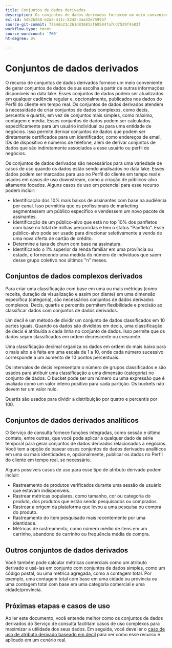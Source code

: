 ```yaml
---
title: Conjuntos de dados derivados
description: Os conjuntos de dados derivados fornecem um meio conveniente de gerar conjuntos de dados de sua escolha que podem ser atualizados em qualquer cadência regular e, opcionalmente, publicados nos dados do Perfil do cliente em tempo real. Este documento fornece uma visão geral de como usar o Serviço de consulta para criar conjuntos de dados derivados para usar com os dados do seu Perfil.
exl-id: 5d52b268-e2a3-411c-8242-3aa32e759937
source-git-commit: 7364da23c261d83681af605047a7cd7539f4a83f
workflow-type: tm+mt
source-wordcount: '760'
ht-degree: 0%

---
```


# Conjuntos de dados derivados

O recurso de conjuntos de dados derivados fornece um meio conveniente de gerar conjuntos de dados de sua escolha a partir de outras informações disponíveis no data lake. Esses conjuntos de dados podem ser atualizados em qualquer cadência regular e, opcionalmente, publicados nos dados do Perfil do cliente em tempo real. Os conjuntos de dados derivados atendem à necessidade de criar conjuntos de dados complexos, como decis, percentis e quartis, em vez de conjuntos mais simples, como máximo, contagem e média. Esses conjuntos de dados podem ser calculados especificamente para um usuário individual ou para uma entidade de negócios. Isso permite derivar conjuntos de dados que podem ser diretamente certificados para um identificador, como endereços de email, IDs de dispositivo e números de telefone, além de derivar conjuntos de dados que são indiretamente associados a esse usuário ou perfil de negócios.

Os conjuntos de dados derivados são necessários para uma variedade de casos de uso quando os dados estão sendo analisados no data lake. Esses dados podem ser marcados para uso no Perfil do cliente em tempo real e usados em casos de uso downstream, como a criação de públicos-alvo altamente focados. Alguns casos de uso em potencial para esse recurso podem incluir:

* Identificação dos 10% mais baixos de assinantes com base na audiência por canal. Isso permitiria que os profissionais de marketing segmentassem um público específico e vendessem um novo pacote de assinantes.
* Identificação de um público-alvo que está no top 10% dos panfletos com base no total de milhas percorridas e tem o status &quot;Panfleto&quot;. Esse público-alvo pode ser usado para direcionar seletivamente a venda de uma nova oferta de cartão de crédito.
* Determine a taxa de churn com base na assinatura.
* Identificando o 1% superior da renda familiar em uma província ou estado, e fornecendo uma medida do número de indivíduos que saem desse grupo coletivo nos últimos &quot;n&quot; meses.

## Conjuntos de dados complexos derivados

Para criar uma classificação com base em uma ou mais métricas (como receita, duração da visualização e assim por diante) em uma dimensão específica (categoria), são necessários conjuntos de dados derivados complexos. Decis, quartis e percentis permitem flexibilidade e precisão ao classificar dados com conjuntos de dados derivados.

Um decil é um método de dividir um conjunto de dados classificados em 10 partes iguais. Quando os dados são divididos em decis, uma classificação de decis é atribuída a cada linha no conjunto de dados. Isso permite que os dados sejam classificados em ordem decrescente ou crescente.

Uma classificação decimal organiza os dados em ordem do mais baixo para o mais alto e é feita em uma escala de 1 a 10, onde cada número sucessivo corresponde a um aumento de 10 pontos percentuais.

Os intervalos de decis representam o número de grupos classificados e são usados para atribuir uma classificação a uma dimensão (categoria) no conjunto de dados. O bucket pode ser um número ou uma expressão que é avaliada como um valor inteiro positivo para cada partição. Os buckets não devem ter um valor nulo.

Quartis são usados para dividir a distribuição por quatro e percentis por 100.

## Conjuntos de dados derivados analíticos

O Serviço de consulta fornece funções integradas, como sessão e último contato, entre outras, que você pode aplicar a qualquer dado de série temporal para gerar conjuntos de dados derivados relacionados a negócios. Você tem a opção de basear esses conjuntos de dados derivados analíticos em uma ou mais identidades e, opcionalmente, publicar os dados no Perfil do cliente em tempo real, se necessário.

Alguns possíveis casos de uso para esse tipo de atributo derivado podem incluir:

* Rastreamento de produtos verificados durante uma sessão de usuário que estavam indisponíveis.
* Rastrear métricas populares, como tamanho, cor ou categoria do produto, dos produtos que estão sendo pesquisados ou comprados.
* Rastrear a origem da plataforma que levou a uma pesquisa ou compra do produto.
* Rastreamento do item pesquisado mais recentemente por uma identidade.
* Métricas de rastreamento, como número médio de itens em um carrinho, abandono de carrinho ou frequência média de compra.

## Outros conjuntos de dados derivados

Você também pode calcular métricas comerciais como um atributo derivado e usá-las em conjunto com conjuntos de dados simples, como um código postal, ou uma métrica agregada, como a contagem total. Por exemplo, uma contagem total com base em uma cidade ou província ou uma contagem total com base em uma categoria comercial e uma cidade/província.

## Próximas etapas e casos de uso

Ao ler este documento, você entende melhor como os conjuntos de dados derivados do Serviço de consulta facilitam casos de uso complexos para maximizar a utilidade dos seus dados. Em seguida, você deve ler o [caso de uso de atributo derivado baseado em decil](../../use-cases/deciles-use-case.md) para ver como esse recurso é aplicado em um cenário real.
